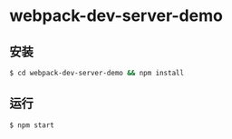 # webpack-dev-server-demo

## 安装

``` bash
$ cd webpack-dev-server-demo && npm install
```

## 运行

``` bash
$ npm start
```